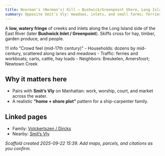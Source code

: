 ```yaml
---
title: Noorman’s (Norman’s) Kill — Bushwick/Greenpoint Shore, Long Island
summary: Opposite Smit’s Vly: meadows, inlets, and small farms; ferries and skiffs cross daily.
---
```


A **low, watery fringe** of creeks and inlets along the Long Island side of the East River (later **Bushwick Inlet / Greenpoint**). Skiffs cross for hay, timber, garden produce, and people.

!!! info "Crowd feel (mid-17th century)"
    - Households: dozens by mid-century, scattered along lanes and meadows
    - Traffic: ferries and workboats; carts, cattle, hay loads
    - Neighbors: Breukelen, Amersfoort; Newtown Creek

## Why it matters here
- Pairs with **Smit’s Vly** on Manhattan: work, worship, court, and market across the water.
- A realistic **“home + shore plot”** pattern for a ship-carpenter family.

## Linked pages
- Family: [Volckertszen / Dircks](../families/volckertszen-dircks.md)
- Nearby: [Smit’s Vly](../places/smits-vly.md)

*Scaffold created 2025-09-22 15:39. Add maps, parcels, and citations as you confirm.*
